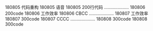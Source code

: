 180805  代码重构
180805  语音
180805  200行代码
....................
180806  200code
180806  工作效率
180806  CBCC
....................
180807  工作效率
180807  300code
180807  CCCC
....................
180808  300code
180808  300code
